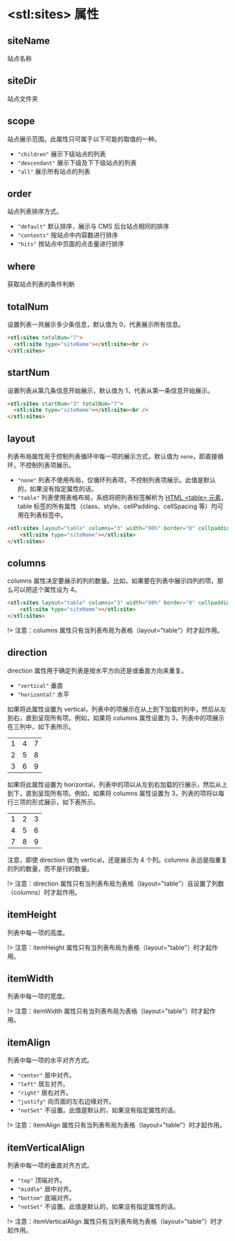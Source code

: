 # &lt;stl:sites&gt; 属性

## siteName

站点名称

## siteDir

站点文件夹

## scope

站点展示范围。此属性只可属于以下可能的取值的一种。

- `"children"` 展示下级站点的列表
- `"descendant"` 展示下级及下下级站点的列表
- `"all"` 展示所有站点的列表

## order

站点列表排序方式。

- `"default"` 默认排序，展示与 CMS 后台站点相同的排序
- `"contents"` 按站点中内容数进行排序
- `"hits"` 按站点中页面的点击量进行排序

## where

获取站点列表的条件判断

## totalNum

设置列表一共展示多少条信息，默认值为 0，代表展示所有信息。

```html
<stl:sites totalNum="7">
  <stl:site type="siteName"></stl:site><br />
</stl:sites>
```

## startNum

设置列表从第几条信息开始展示，默认值为 1，代表从第一条信息开始展示。

```html
<stl:sites startNum="3" totalNum="7">
  <stl:site type="siteName"></stl:site><br />
</stl:sites>
```

## layout

列表布局属性用于控制列表循环中每一项的展示方式，默认值为 `none`，即直接循环，不控制列表项展示。

- `"none"` 列表不使用布局，仅循环列表项，不控制列表项展示。此值是默认的，如果没有指定属性的话。
- `"table"` 列表使用表格布局，系统将把列表标签解析为 [HTML &lt;table&gt; 元素](/reference_html/table)，table 标签的所有属性（class、style、cellPadding、cellSpacing 等）均可用在列表标签中。

```html
<stl:sites layout="table" columns="3" width="90%" border="0" cellpadding="2">
    <stl:site type="siteName"></stl:site>
</stl:sites>
```

## columns

columns 属性决定要展示的列的数量。比如，如果要在列表中展示四列的项，那么可以把这个属性设为 4。

```html
<stl:sites layout="table" columns="3" width="90%" border="0" cellpadding="2">
    <stl:site type="siteName"></stl:site>
</stl:sites>
```

!> 注意：columns 属性只有当列表布局为表格（layout="table"）时才起作用。

## direction

direction 属性用于确定列表是按水平方向还是或垂直方向来重复。

- `"vertical"` 垂直
- `"horizontal"` 水平

如果将此属性设置为 vertical，列表中的项展示在从上到下加载的列中，然后从左到右，直到呈现所有项。例如，如果将 columns 属性设置为 3，列表中的项展示在三列中，如下表所示。

<table>
<tbody>
<tr>
<td>1</td>
<td>4</td>
<td>7</td>
</tr>
<tr>
<td>2</td>
<td>5</td>
<td>8</td>
</tr>
<tr>
<td>3</td>
<td>6</td>
<td>9</td>
</tr>
</tbody>
</table>

如果将此属性设置为 horizontal，列表中的项以从左到右加载的行展示，然后从上到下，直到呈现所有项。例如，如果将 columns 属性设置为 3，列表的项将以每行三项的形式展示，如下表所示。

<table>
<tbody>
<tr>
<td>1</td>
<td>2</td>
<td>3</td>
</tr>
<tr>
<td>4</td>
<td>5</td>
<td>6</td>
</tr>
<tr>
<td>7</td>
<td>8</td>
<td>9</td>
</tr>
</tbody>
</table>

注意，即使 direction 值为 vertical，还是展示为 4 个列。columns 永远是指重复的列的数量，而不是行的数量。

!> 注意：direction 属性只有当列表布局为表格（layout="table"）且设置了列数（columns）时才起作用。

## itemHeight

列表中每一项的高度。

!> 注意：itemHeight 属性只有当列表布局为表格（layout="table"）时才起作用。

## itemWidth

列表中每一项的宽度。

!> 注意：itemWidth 属性只有当列表布局为表格（layout="table"）时才起作用。

## itemAlign

列表中每一项的水平对齐方式。

- `"center"` 居中对齐。
- `"left"` 居左对齐。
- `"right"` 居右对齐。
- `"justify"` 向页面的左右边缘对齐。
- `"notSet"` 不设置。此值是默认的，如果没有指定属性的话。

!> 注意：itemAlign 属性只有当列表布局为表格（layout="table"）时才起作用。

## itemVerticalAlign

列表中每一项的垂直对齐方式。

- `"top"` 顶端对齐。
- `"middle"` 居中对齐。
- `"bottom"` 底端对齐。
- `"notSet"` 不设置。此值是默认的，如果没有指定属性的话。

!> 注意：itemVerticalAlign 属性只有当列表布局为表格（layout="table"）时才起作用。
